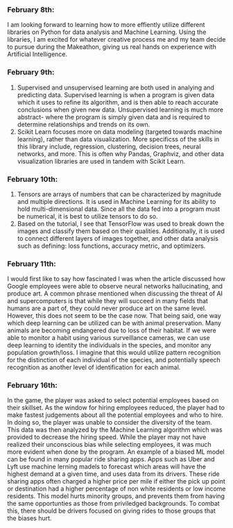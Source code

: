 ### February 8th:
I am looking forward to learning how to more effiently utilize different libraries on Python for data analysis and Machine Learning. Using the libraries, I am excited for whatever creative process me and my team decide to pursue during the Makeathon, giving us real hands on experience with Artificial Intelligence.

### February 9th: 
1. Supervised and unsupervised learning are both used in analying and predicting data. Supervised learning is when a program is given data which it uses to refine its algorithm, and is then able to reach accurate conclusions when given new data. Unsupervised learning is much more abstract- where the program is simply given data and is required to determine relationships and trends on its own.
2. Scikit Learn focuses more on data modeling (targeted towards machine learning), rather than data visualization. More specificss of the skills in this library include, regression, clustering, decision trees, neural networks, and more. This is often why Pandas, Graphviz, and other data visualization libraries are used in tandem with Scikit Learn.

### February 10th:
1. Tensors are arrays of numbers that can be characterized by magnitude and multiple directions. It is used in Machine Learning for its ability to hold multi-dimensional data. Since all the data fed into a program must be numerical, it is best to utilize tensors to do so.
2. Based on the tutorial, I see that TensorFlow was used to break down the images and classify them based on their qualities. Additionally, it is used to connect different layers of images together, and other data analysis such as defining: loss functions, accuracy metric, and optimizers.

### February 11th:
I would first like to say how fascinated I was when the article discussed how Google employees were able to observe neural networks hallucinating, and produce art. A common phrase mentioned when discussing the threat of AI and supercomputers is that while they will succeed in many fields that humans are a part of, they could never produce art on the same level. However, this does not seem to be the case now. That being said, one way which deep learning can be utilized can be with animal preservation. Many animals are becoming endangered due to loss of their habitat. If we were able to monitor a habit using various surveillance cameras, we can use deep learning to identity the individuals in the species, and monitor any population growth/loss. I imagine that this would utilize pattern recognition for the distinction of each individual of the species, and potentially speech recognition as another level of identification for each animal.

### February 16th:
In the game, the player was asked to select potential employees based on their skillset. As the window for hiring employees reduced, the player had to make fastest judgements about all the potential employees and who to hire. In doing so, the player was unable to consider the diversity of the team. This data was then analyzed by the Machine Learning algorithm which was provided to decrease the hiring speed. While the player may not have realized their unconscious bias while selecting employees, it was much more evident when done by the program.
An example of a biased ML model can be found in many popular ride sharing apps. Apps such as Uber and Lyft use machine lerning madels to forecast which areas will have the highest demand at a given time, and uses data from its drivers. These ride sharing apps often charged a higher price per mile if either the pick up point or destination had a higher percentage of non white residents or low income residents. This model hurts minority groups, and prevents them from having the same opportunties as those from priviledged backgrounds. To combat this, there should be drivers focused on giving rides to those groups that the biases hurt. 

